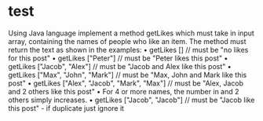 # test
Using Java language implement a method getLikes which must take in input array, containing the names of people who like an item. The method must return the text as shown in the examples:
• getLikes [] // must be "no likes for this post"
• getLikes ["Peter"] // must be "Peter likes this post"
• getLikes ["Jacob", "Alex"] // must be "Jacob and Alex like this post"
• getLikes ["Max", "John", "Mark"] // must be "Max, John and Mark like this post"
• getLikes ["Alex", "Jacob", "Mark", "Max"] // must be "Alex, Jacob and 2 others like this post"
• For 4 or more names, the number in and 2 others simply increases.
• getLikes ["Jacob", "Jacob"] // must be "Jacob like this post" - if duplicate just ignore it

